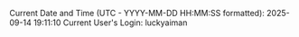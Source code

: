 Current Date and Time (UTC - YYYY-MM-DD HH:MM:SS formatted): 2025-09-14 19:11:10
Current User's Login: luckyaiman
